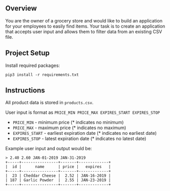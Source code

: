 ## Overview

You are the owner of a grocery store and would like to build an application for your employees to easily find items. 
Your task is to create an application that accepts user input and allows them to filter data from an existing CSV file.

## Project Setup

Install required packages:

```
pip3 install -r requirements.txt
```

## Instructions

All product data is stored in `products.csv`.

User input is format as `PRICE_MIN PRICE_MAX EXPIRES_START EXPIRES_STOP`
- `PRICE_MIN` - minimum price (* indicates no minimum)
- `PRICE_MAX` - maximum price (* indicates no maximum)
- `EXPIRES_START` - earliest expiration date (* indicates no earliest date)
- `EXPIRES_STOP` - latest expiration date (* indicates no latest date)

Example user input and output would be:

```
> 2.40 2.60 JAN-01-2019 JAN-31-2019
+-----+----------------+-------+-------------+
|  id |      name      | price |   expires   |
+-----+----------------+-------+-------------+
|  23 | Cheddar Cheese |  2.52 | JAN-16-2019 |
| 187 | Garlic Powder  |  2.55 | JAN-23-2019 |
+-----+----------------+-------+-------------+
```

